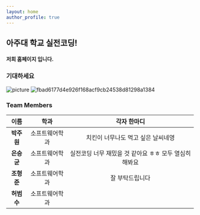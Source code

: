 ```yaml
---
layout: home
author_profile: true
---
```



## 아주대 학교 실전코딩!
####  저희 홈페이지 입니다.
###   기대하세요

![picture](https://cdn.pixabay.com/photo/2020/10/14/19/49/santorini-5655299_960_720.jpg)
![fbad6177d4e926f168acf9cb24538d81298a1384](https://user-images.githubusercontent.com/62550918/124729730-a93fbd00-df4b-11eb-9427-c9b4a87fe400.jpeg)

### Team Members

| 이름 | 학과 |  각자 한마디 |
| :---: | :---: | :---:  |
| **박주원** | 소프트웨어학과 | 치킨이 너무나도 먹고 싶은 날씨네영 |
| **은승균** | 소프트웨어학과 | 실전코딩 너무 재밌을 것 같아요 ㅎㅎ 모두 열심히 해봐요  |
| **조형준** | 소프트웨어학과 | 잘 부탁드립니다 |
| **허범수** | 소프트웨어학과 |  |



